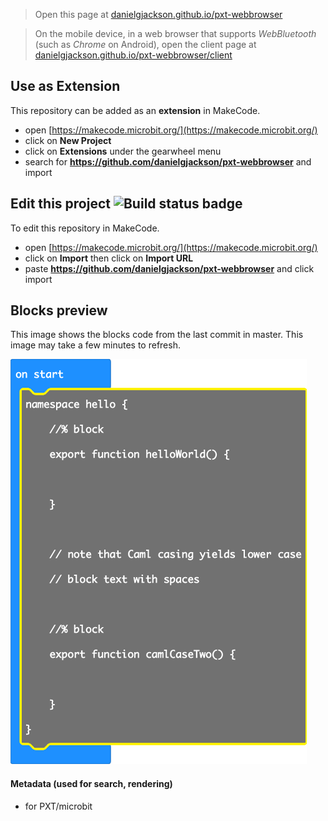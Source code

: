 <!--
Browser Bridge
Connection: Bluetooth LE connection, or wired USB serial connection
Inputs: device sensors, text entry, and examples requiring higher-level processing (such as barcode scanning and face tracking)
Outputs include web content (such as text, images, sound and video)
Data: Fetch web requests (within constraints such as CORS)
-->

> Open this page at [danielgjackson.github.io/pxt-webbrowser](https://danielgjackson.github.io/pxt-webbrowser/)

> On the mobile device, in a web browser that supports *WebBluetooth* (such as *Chrome* on Android), open the client page at [danielgjackson.github.io/pxt-webbrowser/client](https://danielgjackson.github.io/pxt-webbrowser/client/)

<!--
"Browser Bridge" examples:

* device sensors
* text entry
* barcode scanning
* face tracking
* show web content (such as text, images, sound and video)
* arbitrary "fetch" web requests (CORS-limited)
-->


<!--
> The Beta version of *MakeCode* allows you to download a V2-only image (as memory is constrained after adding the Bluetooth extension): [makecode.microbit.org/beta](https://makecode.microbit.org/beta)

Problem with beta editor:

> unable to find mbcodal-binary.hex in outfiles yotta.json, codal.json, binary.asm, binary.hex, mbdal-binary.asm

Instead, added `disablesVariants: mbdal` to `pxt.json`, to disallow micro:bit V1.
-->


## Use as Extension

This repository can be added as an **extension** in MakeCode.

* open [https://makecode.microbit.org/](https://makecode.microbit.org/)
* click on **New Project**
* click on **Extensions** under the gearwheel menu
* search for **https://github.com/danielgjackson/pxt-webbrowser** and import

## Edit this project ![Build status badge](https://github.com/danielgjackson/pxt-webbrowser/workflows/MakeCode/badge.svg)

To edit this repository in MakeCode.

* open [https://makecode.microbit.org/](https://makecode.microbit.org/)
* click on **Import** then click on **Import URL**
* paste **https://github.com/danielgjackson/pxt-webbrowser** and click import

## Blocks preview

This image shows the blocks code from the last commit in master.
This image may take a few minutes to refresh.

![A rendered view of the blocks](https://github.com/danielgjackson/pxt-webbrowser/raw/master/.github/makecode/blocks.png)

#### Metadata (used for search, rendering)

* for PXT/microbit
<script src="https://makecode.com/gh-pages-embed.js"></script><script>makeCodeRender("{{ site.makecode.home_url }}", "{{ site.github.owner_name }}/{{ site.github.repository_name }}");</script>

<!--
```bash
# Windows:  http://docs.yottabuild.org/#installing-on-windows
# Windows (move to C:\):   https://sourceforge.net/projects/srecord/files/srecord-win32/1.64/

# Install pxt command line tool
npm install -g pxt

# Downloads micro:bit editor tools
pxt target microbit

# Install extensions to pxt_modules
pxt install

# Run PXT interface locally
pxt serve
```
-->
